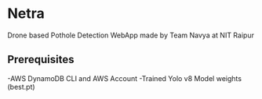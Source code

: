 # Netra
Drone based Pothole Detection WebApp made by Team Navya at NIT Raipur

## Prerequisites
  -AWS DynamoDB CLI and AWS Account
  -Trained Yolo v8 Model weights (best.pt)

  
  
  <better readme in works>
